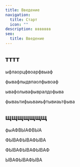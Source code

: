 ```yaml
---
title: Введение
navigation:
  title: Старт
  icon: ""
description: ввввввв
seo:
  title: Введение
---
```


## тттт

ыфлаорцфвоарфвыаф

фывафлыдвпаолфывоаф

ывафолывафывралдофыва

фываьтифыьваиьфтывиаьтфыва

## щщщщщщщ

фыАФВЫАФВЫА

ФЫВАФЫВАФЫВА

ФЫВАФЫВАФЫВАФ

ЫВАФЫВАФЫВА
